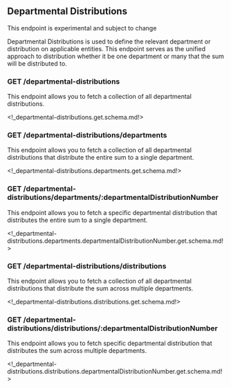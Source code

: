 ## Departmental Distributions

<aside class="warning">
This endpoint is experimental and subject to change
</aside>

Departmental Distributions is used to define the relevant department or distribution on applicable entities.
This endpoint serves as the unified approach to distribution whether it be one department or many that the sum will be distributed to.

### <span class='get'>GET</span> /departmental-distributions

This endpoint allows you to fetch a collection of all departmental distributions.

<!_departmental-distributions.get.schema.md!>

### <span class='get'>GET</span> /departmental-distributions/departments

This endpoint allows you to fetch a collection of all departmental distributions that distribute the entire sum to a single department.

<!_departmental-distributions.departments.get.schema.md!>

### <span class='get'>GET</span> /departmental-distributions/departments/:departmentalDistributionNumber

This endpoint allows you to fetch a specific departmental distribution that distributes the entire sum to a single department.

<!_departmental-distributions.departments.departmentalDistributionNumber.get.schema.md!>

### <span class='get'>GET</span> /departmental-distributions/distributions

This endpoint allows you to fetch a collection of all departmental distributions that distribute the sum across multiple departments.

<!_departmental-distributions.distributions.get.schema.md!>

### <span class='get'>GET</span> /departmental-distributions/distributions/:departmentalDistributionNumber

This endpoint allows you to fetch specific departmental distribution that distributes the sum across multiple departments.

<!_departmental-distributions.distributions.departmentalDistributionNumber.get.schema.md!>